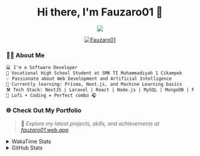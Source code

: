 <h1 align="center">Hi there, I'm Fauzaro01 👋</h1>

<p align="center">
  <img src="https://readme-typing-svg.herokuapp.com?font=Fira+Code&size=22&pause=1000&center=true&vCenter=true&width=460&lines=Full+Stack+Web+Developer;Self-Taught+Programmer;Always+Learning+New+Things;Love+to+Build+Cool+Stuff+😎" />
</p>

<p align="center">
  <a href="https://github.com/Fauzaro01">
    <img src="https://komarev.com/ghpvc/?username=Fauzaro01&label=Profile+views&color=blue&style=flat" alt="Fauzaro01" />
  </a>
</p>

### 👨‍💻 About Me

```txt
💻 I'm a Software Developer
🏫 Vocational High School Student at SMK TI Muhammadiyah 1 Cikampek
💡 Passionate about Web Development and Artificial Intelligence
🌱 Currently learning: Prisma, Next.js, and Machine Learning basics
🛠️ Tech Stack: NextJS | Laravel | React | Node.js | MySQL | MongoDB | PrismaJS
🎵 Lofi + Coding = Perfect combo 🎧
```


### 🌐 Check Out My Portfolio

> 📎 *Explore my latest projects, skills, and achievements at [fauzaro01.web.app](https://fauzaro01.web.app)*


<details>
  <summary>
     WakaTime Stats
  </summary>
  <br>
  
  <!--START_SECTION:waka-->

```txt
From: 10 September 2021 - To: 05 July 2025

Total Time: 912 hrs 6 mins

JavaScript          296 hrs 52 mins ████████░░░░░░░░░░░░░░░░░   32.55 %
PHP                 180 hrs 3 mins  █████░░░░░░░░░░░░░░░░░░░░   19.74 %
HTML                106 hrs 16 mins ███░░░░░░░░░░░░░░░░░░░░░░   11.65 %
Blade Template      86 hrs 1 min    ██▒░░░░░░░░░░░░░░░░░░░░░░   09.43 %
EJS                 58 hrs 32 mins  █▓░░░░░░░░░░░░░░░░░░░░░░░   06.42 %
Java                41 hrs 50 mins  █░░░░░░░░░░░░░░░░░░░░░░░░   04.59 %
CSS                 36 hrs 26 mins  █░░░░░░░░░░░░░░░░░░░░░░░░   04.00 %
JSON                33 hrs 24 mins  █░░░░░░░░░░░░░░░░░░░░░░░░   03.66 %
Python              13 hrs 52 mins  ▒░░░░░░░░░░░░░░░░░░░░░░░░   01.52 %
Other               7 hrs 1 min     ▒░░░░░░░░░░░░░░░░░░░░░░░░   00.77 %
```

<!--END_SECTION:waka-->
</details>
<details>
  <summary>
    GitHub Stats
  </summary>
  <br>
  <div align="center">
    <img src="https://github-readme-stats.vercel.app/api?username=Fauzaro01&show_icons=true&theme=algolia" alt="Fauzaro01's GitHub Stats" style="margin: 20px;" />
    <img src="https://github-readme-streak-stats.herokuapp.com/?user=Fauzaro01&theme=algolia" alt="Fauzaro01's GitHub Streak" style="margin: 20px;" />
  </div>

  <div align="center">
    <img src="https://github-readme-stats.vercel.app/api?username=Fauzaro01&show_icons=true&locale=en&count_private=true&hide_rank=true&custom_title=My%20GitHub%20Stats&disable_animations=true&theme=algolia" alt="Fauzaro01's Stars" style="margin: 20px;" />
    <img src="https://github-readme-stats.vercel.app/api/top-langs/?username=Fauzaro01&langs_count=8&theme=algolia&layout=compact" alt="Top Languages" style="margin: 20px;" />
  </div>
</details>
